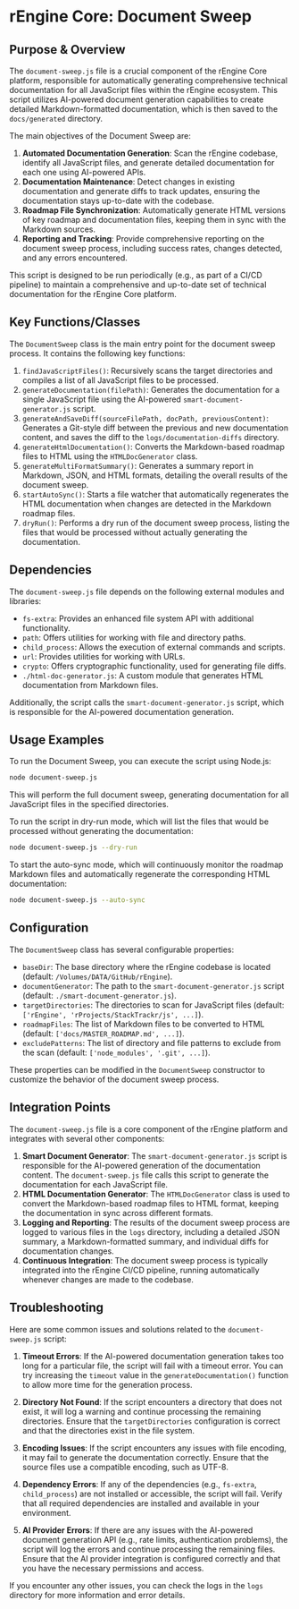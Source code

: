 # rEngine Core: Document Sweep

## Purpose & Overview

The `document-sweep.js` file is a crucial component of the rEngine Core platform, responsible for automatically generating comprehensive technical documentation for all JavaScript files within the rEngine ecosystem. This script utilizes AI-powered document generation capabilities to create detailed Markdown-formatted documentation, which is then saved to the `docs/generated` directory.

The main objectives of the Document Sweep are:

1. **Automated Documentation Generation**: Scan the rEngine codebase, identify all JavaScript files, and generate detailed documentation for each one using AI-powered APIs.
2. **Documentation Maintenance**: Detect changes in existing documentation and generate diffs to track updates, ensuring the documentation stays up-to-date with the codebase.
3. **Roadmap File Synchronization**: Automatically generate HTML versions of key roadmap and documentation files, keeping them in sync with the Markdown sources.
4. **Reporting and Tracking**: Provide comprehensive reporting on the document sweep process, including success rates, changes detected, and any errors encountered.

This script is designed to be run periodically (e.g., as part of a CI/CD pipeline) to maintain a comprehensive and up-to-date set of technical documentation for the rEngine Core platform.

## Key Functions/Classes

The `DocumentSweep` class is the main entry point for the document sweep process. It contains the following key functions:

1. `findJavaScriptFiles()`: Recursively scans the target directories and compiles a list of all JavaScript files to be processed.
2. `generateDocumentation(filePath)`: Generates the documentation for a single JavaScript file using the AI-powered `smart-document-generator.js` script.
3. `generateAndSaveDiff(sourceFilePath, docPath, previousContent)`: Generates a Git-style diff between the previous and new documentation content, and saves the diff to the `logs/documentation-diffs` directory.
4. `generateHtmlDocumentation()`: Converts the Markdown-based roadmap files to HTML using the `HTMLDocGenerator` class.
5. `generateMultiFormatSummary()`: Generates a summary report in Markdown, JSON, and HTML formats, detailing the overall results of the document sweep.
6. `startAutoSync()`: Starts a file watcher that automatically regenerates the HTML documentation when changes are detected in the Markdown roadmap files.
7. `dryRun()`: Performs a dry run of the document sweep process, listing the files that would be processed without actually generating the documentation.

## Dependencies

The `document-sweep.js` file depends on the following external modules and libraries:

- `fs-extra`: Provides an enhanced file system API with additional functionality.
- `path`: Offers utilities for working with file and directory paths.
- `child_process`: Allows the execution of external commands and scripts.
- `url`: Provides utilities for working with URLs.
- `crypto`: Offers cryptographic functionality, used for generating file diffs.
- `./html-doc-generator.js`: A custom module that generates HTML documentation from Markdown files.

Additionally, the script calls the `smart-document-generator.js` script, which is responsible for the AI-powered documentation generation.

## Usage Examples

To run the Document Sweep, you can execute the script using Node.js:

```bash
node document-sweep.js
```

This will perform the full document sweep, generating documentation for all JavaScript files in the specified directories.

To run the script in dry-run mode, which will list the files that would be processed without generating the documentation:

```bash
node document-sweep.js --dry-run
```

To start the auto-sync mode, which will continuously monitor the roadmap Markdown files and automatically regenerate the corresponding HTML documentation:

```bash
node document-sweep.js --auto-sync
```

## Configuration

The `DocumentSweep` class has several configurable properties:

- `baseDir`: The base directory where the rEngine codebase is located (default: `/Volumes/DATA/GitHub/rEngine`).
- `documentGenerator`: The path to the `smart-document-generator.js` script (default: `./smart-document-generator.js`).
- `targetDirectories`: The directories to scan for JavaScript files (default: `['rEngine', 'rProjects/StackTrackr/js', ...]`).
- `roadmapFiles`: The list of Markdown files to be converted to HTML (default: `['docs/MASTER_ROADMAP.md', ...]`).
- `excludePatterns`: The list of directory and file patterns to exclude from the scan (default: `['node_modules', '.git', ...]`).

These properties can be modified in the `DocumentSweep` constructor to customize the behavior of the document sweep process.

## Integration Points

The `document-sweep.js` file is a core component of the rEngine platform and integrates with several other components:

1. **Smart Document Generator**: The `smart-document-generator.js` script is responsible for the AI-powered generation of the documentation content. The `document-sweep.js` file calls this script to generate the documentation for each JavaScript file.
2. **HTML Documentation Generator**: The `HTMLDocGenerator` class is used to convert the Markdown-based roadmap files to HTML format, keeping the documentation in sync across different formats.
3. **Logging and Reporting**: The results of the document sweep process are logged to various files in the `logs` directory, including a detailed JSON summary, a Markdown-formatted summary, and individual diffs for documentation changes.
4. **Continuous Integration**: The document sweep process is typically integrated into the rEngine CI/CD pipeline, running automatically whenever changes are made to the codebase.

## Troubleshooting

Here are some common issues and solutions related to the `document-sweep.js` script:

1. **Timeout Errors**: If the AI-powered documentation generation takes too long for a particular file, the script will fail with a timeout error. You can try increasing the `timeout` value in the `generateDocumentation()` function to allow more time for the generation process.

1. **Directory Not Found**: If the script encounters a directory that does not exist, it will log a warning and continue processing the remaining directories. Ensure that the `targetDirectories` configuration is correct and that the directories exist in the file system.

1. **Encoding Issues**: If the script encounters any issues with file encoding, it may fail to generate the documentation correctly. Ensure that the source files use a compatible encoding, such as UTF-8.

1. **Dependency Errors**: If any of the dependencies (e.g., `fs-extra`, `child_process`) are not installed or accessible, the script will fail. Verify that all required dependencies are installed and available in your environment.

1. **AI Provider Errors**: If there are any issues with the AI-powered document generation API (e.g., rate limits, authentication problems), the script will log the errors and continue processing the remaining files. Ensure that the AI provider integration is configured correctly and that you have the necessary permissions and access.

If you encounter any other issues, you can check the logs in the `logs` directory for more information and error details.
